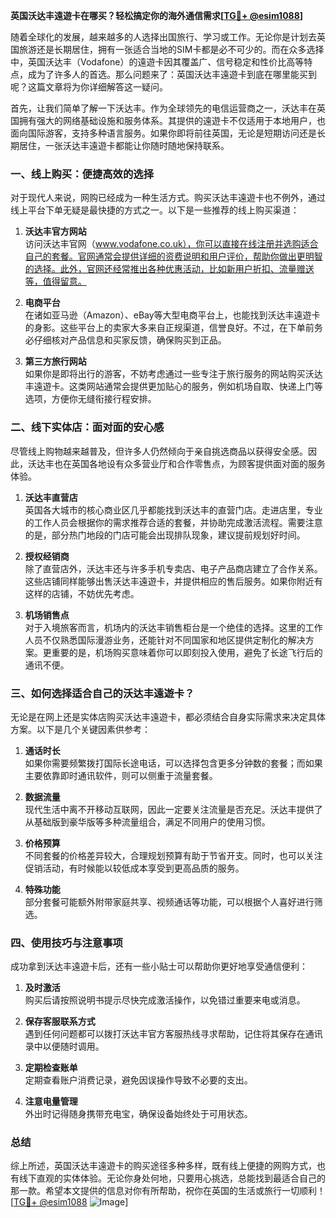 **英国沃达丰遠遊卡在哪买？轻松搞定你的海外通信需求[[TG💪+ @esim1088](https://t.me/s/esim1088)]**

随着全球化的发展，越来越多的人选择出国旅行、学习或工作。无论你是计划去英国旅游还是长期居住，拥有一张适合当地的SIM卡都是必不可少的。而在众多选择中，英国沃达丰（Vodafone）的遠遊卡因其覆盖广、信号稳定和性价比高等特点，成为了许多人的首选。那么问题来了：英国沃达丰遠遊卡到底在哪里能买到呢？这篇文章将为你详细解答这一疑问。

首先，让我们简单了解一下沃达丰。作为全球领先的电信运营商之一，沃达丰在英国拥有强大的网络基础设施和服务体系。其提供的遠遊卡不仅适用于本地用户，也面向国际游客，支持多种语言服务。如果你即将前往英国，无论是短期访问还是长期居住，一张沃达丰遠遊卡都能让你随时随地保持联系。

### 一、线上购买：便捷高效的选择

对于现代人来说，网购已经成为一种生活方式。购买沃达丰遠遊卡也不例外，通过线上平台下单无疑是最快捷的方式之一。以下是一些推荐的线上购买渠道：

1. **沃达丰官方网站**  
   访问沃达丰官网（www.vodafone.co.uk），你可以直接在线注册并选购适合自己的套餐。官网通常会提供详细的资费说明和用户评价，帮助你做出更明智的选择。此外，官网还经常推出各种优惠活动，比如新用户折扣、流量赠送等，值得留意。

2. **电商平台**  
   在诸如亚马逊（Amazon）、eBay等大型电商平台上，也能找到沃达丰遠遊卡的身影。这些平台上的卖家大多来自正规渠道，信誉良好。不过，在下单前务必仔细核对产品信息和买家反馈，确保购买到正品。

3. **第三方旅行网站**  
   如果你是即将出行的游客，不妨考虑通过一些专注于旅行服务的网站购买沃达丰遠遊卡。这类网站通常会提供更加贴心的服务，例如机场自取、快递上门等选项，方便你无缝衔接行程安排。

### 二、线下实体店：面对面的安心感

尽管线上购物越来越普及，但许多人仍然倾向于亲自挑选商品以获得安全感。因此，沃达丰也在英国各地设有众多营业厅和合作零售点，为顾客提供面对面的服务体验。

1. **沃达丰直营店**  
   英国各大城市的核心商业区几乎都能找到沃达丰的直营门店。走进店里，专业的工作人员会根据你的需求推荐合适的套餐，并协助完成激活流程。需要注意的是，部分热门地段的门店可能会出现排队现象，建议提前规划好时间。

2. **授权经销商**  
   除了直营店外，沃达丰还与许多手机专卖店、电子产品商店建立了合作关系。这些店铺同样能够出售沃达丰遠遊卡，并提供相应的售后服务。如果你附近有这样的店铺，不妨优先考虑。

3. **机场销售点**  
   对于入境旅客而言，机场内的沃达丰销售柜台是一个绝佳的选择。这里的工作人员不仅熟悉国际漫游业务，还能针对不同国家和地区提供定制化的解决方案。更重要的是，机场购买意味着你可以即刻投入使用，避免了长途飞行后的通讯不便。

### 三、如何选择适合自己的沃达丰遠遊卡？

无论是在网上还是实体店购买沃达丰遠遊卡，都必须结合自身实际需求来决定具体方案。以下是几个关键因素供参考：

1. **通话时长**  
   如果你需要频繁拨打国际长途电话，可以选择包含更多分钟数的套餐；而如果主要依靠即时通讯软件，则可以侧重于流量套餐。

2. **数据流量**  
   现代生活中离不开移动互联网，因此一定要关注流量是否充足。沃达丰提供了从基础版到豪华版等多种流量组合，满足不同用户的使用习惯。

3. **价格预算**  
   不同套餐的价格差异较大，合理规划预算有助于节省开支。同时，也可以关注促销活动，有时候能以较低成本享受到更高品质的服务。

4. **特殊功能**  
   部分套餐可能额外附带家庭共享、视频通话等功能，可以根据个人喜好进行筛选。

### 四、使用技巧与注意事项

成功拿到沃达丰遠遊卡后，还有一些小贴士可以帮助你更好地享受通信便利：

1. **及时激活**  
   购买后请按照说明书提示尽快完成激活操作，以免错过重要来电或消息。

2. **保存客服联系方式**  
   遇到任何问题都可以拨打沃达丰官方客服热线寻求帮助，记住将其保存在通讯录中以便随时调用。

3. **定期检查账单**  
   定期查看账户消费记录，避免因误操作导致不必要的支出。

4. **注意电量管理**  
   外出时记得随身携带充电宝，确保设备始终处于可用状态。

### 总结

综上所述，英国沃达丰遠遊卡的购买途径多种多样，既有线上便捷的网购方式，也有线下直观的实体体验。无论你身处何地，只要用心挑选，总能找到最适合自己的那一款。希望本文提供的信息对你有所帮助，祝你在英国的生活或旅行一切顺利！[[TG💪+ @esim1088](https://t.me/s/esim1088) ![Image](https://i.postimg.cc/4NQfJmqS/Snipaste-2025-05-13-00-14-12.png)]